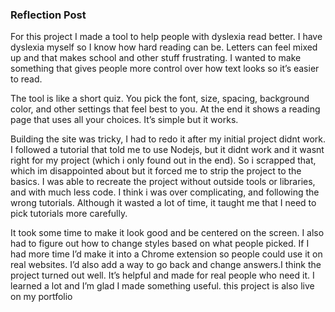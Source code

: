 
### Reflection Post

For this project I made a tool to help people with dyslexia read better. I have dyslexia myself so I know how hard reading can be. Letters can feel mixed up and that makes school and other stuff frustrating. I wanted to make something that gives people more control over how text looks so it’s easier to read.

The tool is like a short quiz. You pick the font, size, spacing, background color, and other settings that feel best to you. At the end it shows a reading page that uses all your choices. It’s simple but it works.

Building the site was tricky, I had to redo it after my initial project didnt work. I followed a tutorial that told me to use Nodejs, but it didnt work and it wasnt right for my project (which i only found out in the end). So i scrapped that, which im disappointed about but it forced me to strip the project to the basics. I was able to recreate the project without outside tools or libraries, and with much less code. I think i was over complicating, and following the wrong tutorials. Although it wasted a lot of time, it taught me that I need to pick tutorials more carefully. 

It took some time to make it look good and be centered on the screen. I also had to figure out how to change styles based on what people picked. If I had more time I’d make it into a Chrome extension so people could use it on real websites. I’d also add a way to go back and change answers.I think the project turned out well. It’s helpful and made for real people who need it. I learned a lot and I’m glad I made something useful. this project is also live on my portfolio

